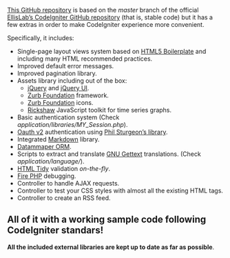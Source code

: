 [This GitHub repository](https://github.com/Stolz/CodeIgniter) is based on the *master* branch of the official [EllisLab’s CodeIgniter GitHub repository](https://github.com/EllisLab/CodeIgniter) (that is, stable code) but it has a few extras in order to make CodeIgniter experience more convenient.

Specifically, it includes:

 - Single-page layout views system based on [HTML5 Boilerplate](http://html5boilerplate.com) and including many HTML recommended practices.
 - Improved default error messages.
 - Improved pagination library.
 - Assets library including out of the box:
   - [jQuery](http://jquery.com) and [jQuery UI](http://jqueryui.com).
   - [Zurb Foundation](http://foundation.zurb.com) framework.
   - [Zurb Foundation](http://www.zurb.com/playground/foundation-icons) icons.
   - [Rickshaw](http://code.shutterstock.com/rickshaw) JavaScript toolkit for time series graphs.
 - Basic authentication system (Check *application/libraries/MY_Session.php*).
 - [Oauth v2](http://oauth.net/2/) authentication using [Phil Sturgeon’s library](https://github.com/philsturgeon/codeigniter-oauth2).
 - Integrated [Markdown](http://daringfireball.net/projects/markdown) library.
 - [Datammaper ORM](http://datamapper.wanwizard.eu).
 - Scripts to extract and translate [GNU Gettext](http://www.gnu.org/software/gettext) translations. (Check *application/language/*).
 - [HTML Tidy](http://tidy.sourceforge.net) validation *on-the-fly*.
 - [Fire PHP](http://www.firephp.org) debugging.
 - Controller to handle AJAX requests.
 - Controller to test your CSS styles with almost all the existing HTML tags.
 - Controller to create an RSS feed.

## All of it with a working sample code following CodeIgniter standars!

 **All the included external libraries are kept up to date as far as possible**.


